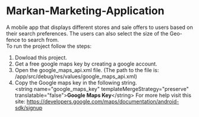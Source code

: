 # Markan-Marketing-Application
A mobile app that displays different stores and sale offers to users based on their search preferences. The users can also select the size of the Geo-fence to search from.  
To run the project follow the steps:  
1. Dowload this project.  
2. Get a free google maps key by creating a google account.  
3. Open the google_maps_api.xml file. (The path to the file is: /app/src/debug/res/values/google_maps_api.xml)  
4. Copy the Google maps key in the following string.  
&lt;string name="google_maps_key" templateMergeStrategy="preserve" translatable="false"&gt;**Google Maps Key**&lt;/string&gt;
For more help visit this site: https://developers.google.com/maps/documentation/android-sdk/signup
